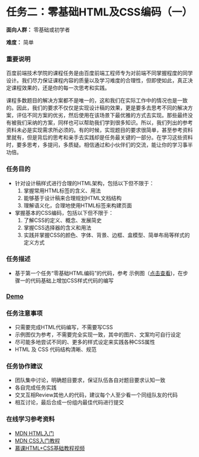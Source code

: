 # 任务二：零基础HTML及CSS编码（一）

**面向人群：**
零基础或初学者

**难度：**
简单

### 重要说明

百度前端技术学院的课程任务是由百度前端工程师专为对前端不同掌握程度的同学设计。我们尽力保证课程内容的质量以及学习难度的合理性，但即使如此，真正决定课程效果的，还是你的每一次思考和实践。

课程多数题目的解决方案都不是唯一的，这和我们在实际工作中的情况也是一致的。因此，我们的要求不仅仅是实现设计稿的效果，更是要多去思考不同的解决方案，评估不同方案的优劣，然后使用在该场景下最优雅的方式去实现。那些最终没有被我们采纳的方案，同样也可以帮助我们学到很多知识。所以，我们列出的参考资料未必是实现需求所必须的。有的时候，实现题目的要求很简单，甚至参考资料里就有，但是背后的思考和亲手去实践却是任务最关键的一部分。在学习这些资料时，要多思考，多提问，多质疑。相信通过和小伙伴们的交流，能让你的学习事半功倍。

### 任务目的

- 针对设计稿样式进行合理的HTML架构，包括以下但不限于：
    1. 掌握常用HTML标签的含义、用法
    2. 能够基于设计稿来合理规划HTML文档结构
    3. 理解语义化，合理地使用HTML标签来构建页面
- 掌握基本的CSS编码，包括以下但不限于：
    1. 了解CSS的定义、概念、发展简史
    2. 掌握CSS选择器的含义和用法
    3. 实践并掌握CSS的颜色、字体、背景、边框、盒模型、简单布局等样式的定义方式

### 任务描述

- 基于第一个任务“零基础HTML编码”的代码，参考 示例图（[点击查看](task_1_2-sample.jpg))，在步骤一的代码基础上增加CSS样式代码的编写

### [Demo](https://miuchan.github.io/demo/baidu-ife-task/task_1_02/index.html)

### 任务注意事项

- 只需要完成HTML代码编写，不需要写CSS
- 示例图仅为参考，不需要完全实现一致，其中的图片、文案均可自行设定
- 尽可能多地尝试不同的、更多的样式设定来实践各种CSS属性
- HTML 及 CSS 代码结构清晰、规范

### 任务协作建议

- 团队集中讨论，明确题目要求，保证队伍各自对题目要求认知一致
- 各自完成任务实践
- 交叉互相Review其他人的代码，建议每个人至少看一个同组队友的代码
- 相互讨论，最后合成一份组内最佳代码进行提交

### 在线学习参考资料

- [MDN HTML入门](https://developer.mozilla.org/zh-CN/docs/Web/Guide/HTML/Introduction)
- [MDN CSS入门教程](https://developer.mozilla.org/zh-CN/docs/Web/Guide/CSS/Getting_started)
- [慕课HTML+CSS基础教程视频](http://www.imooc.com/learn/9)
